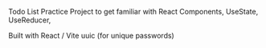 Todo List 
Practice Project to get familiar with React Components, UseState, UseReducer, 

Built with
React / Vite 
uuic (for unique passwords)

